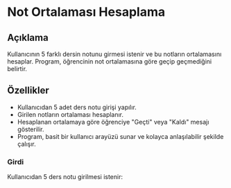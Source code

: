 # Not Ortalaması Hesaplama

## Açıklama
 Kullanıcının 5 farklı dersin notunu girmesi istenir ve bu notların ortalamasını hesaplar. Program, öğrencinin not ortalamasına göre geçip geçmediğini belirtir.

## Özellikler
- Kullanıcıdan 5 adet ders notu girişi yapılır.
- Girilen notların ortalaması hesaplanır.
- Hesaplanan ortalamaya göre öğrenciye "Geçti" veya "Kaldı" mesajı gösterilir.
- Program, basit bir kullanıcı arayüzü sunar ve kolayca anlaşılabilir şekilde çalışır.



### Girdi
Kullanıcıdan 5 ders notu girilmesi istenir:
